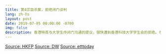 ```yaml
---
title: 第4宗自杀案，拒绝闭门谈判
lang: zh-hs
layout: post
date: 2019-07-05 00:00:00 -0700
img: false
description: 香港特首与大学生作闭门沟通的提议，很快遭到香港科技大学学生会的拒绝。与此同时，香港出现同"反送中"有关的第4宗自杀案。
---
```


[Source: HKFP](https://www.hongkongfp.com/2019/07/05/business-chambers-lawyers-academics-foreign-states-react-storming-hong-kongs-legislature/)
[Source: DW](https://www.dw.com/zh/%E5%AD%A6%E7%94%9F%E5%9D%9A%E6%8C%815%E5%A4%A7%E8%AF%89%E6%B1%82-%E6%8B%92%E7%BB%9D%E5%90%8C%E6%9E%97%E9%83%91%E9%97%AD%E9%97%A8%E8%B0%88%E5%88%A4/a-49490049)
[Source: etttoday](https://www.ettoday.net/news/20190705/1483099.htm)